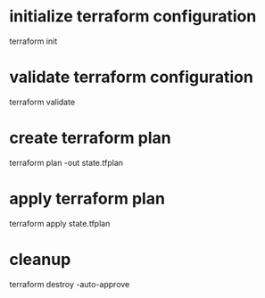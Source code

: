 # initialize terraform configuration
terraform init

# validate terraform configuration
terraform validate

# create terraform plan
terraform plan -out state.tfplan

# apply terraform plan
terraform apply state.tfplan

# cleanup
terraform destroy -auto-approve